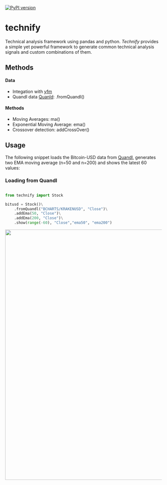 [![PyPI version](https://badge.fury.io/py/technify.svg)](https://badge.fury.io/py/technify)
# technify
Technical analysis framework using  pandas and python.
_Technify_ provides a simple yet powerful framework to generate common technical analysis signals and custom combinations of them.

## Methods

#### Data
* Integation with [yfm](https://github.com/rubenafo/yfMongo)
* Quandl data [Quanld](https://www.quandl.com/): .fromQuandl()

#### Methods
* Moving Averages: ma()
* Exponential Moving Average: ema()
* Crossover detection: addCrossOver()

## Usage

The following snippet loads the Bitcoin-USD data from [Quandl](https://www.quandl.com/data/BCHARTS/KRAKENUSD-Bitcoin-Markets-krakenUSD), generates two EMA moving average (n=50 and n=200) and shows the latest 60 values:

### Loading from Quandl
```python

from technify import Stock

bitusd = Stock()\
    .fromQuandl("BCHARTS/KRAKENUSD", "Close")\
    .addEma(50, "Close")\
    .addEma(200, "Close")\
    .show(range(-60), "Close","ema50", "ema200")
```

<img src="https://github.com/rubenafo/technify/blob/master/imgs/sample1.png" width="806">

